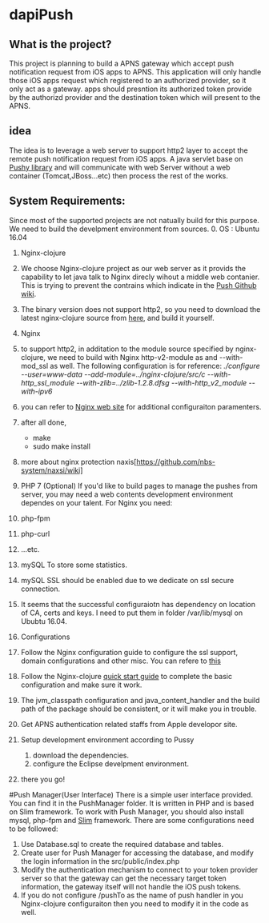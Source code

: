# dapiPush
## What is the project?
  This project is planning to build a APNS gateway which accept push notification request from iOS apps to APNS. This application will only handle those iOS apps request which registered to an authorized provider, so it only act as a gateway. apps should presntion its authorized token provide by the authorizd provider and the destination token which will present to the APNS.
## idea
The idea is to leverage a web server to support http2 layer to accept the remote push notification request from iOS apps. A java servlet base on [Pushy library](https://github.com/relayrides/pushy) and will communicate with web Server without a web container (Tomcat,JBoss...etc) then process the rest of the works.
## System Requirements:
Since most of the supported projects are not natually build for this purpose. We need to build the develpment environment from sources.
 0. OS : Ubuntu 16.04
 1. Nginx-clojure 
 
  1. We choose Nginx-clojure project as our web server as it provids the capability to let java talk to Nginx direcly wihout a middle web contanier. This is trying to prevent the contrains which indicate in the [Push Github wiki](https://github.com/relayrides/pushy/wiki/Using-Pushy-in-an-application-container). 
  2. The binary version does not support http2, so you need to download the latest nginx-clojure source from [here](https://github.com/nginx-clojure/nginx-clojure/releases), and build it yourself.
  
 2. Nginx
  1. to support http2, in additation to the module source specified by nginx-clojure, we need to build with Nginx http-v2-module as and --with-mod_ssl as well. The following configuration is for reference:
*./configure --user=www-data --add-module=../nginx-clojure/src/c --with-http_ssl_module --with-zlib=../zlib-1.2.8.dfsg --with-http_v2_module --with-ipv6*
  2. you can refer to [Nginx web site](http://nginx.org/en/docs/) for additional configuraiton paramenters.
  3. after all done,
      * make
      * sudo make install
  4. more about nginx protection
      naxis[https://github.com/nbs-system/naxsi/wiki]
 3. PHP 7 (Optional)
  If you'd like to build pages to manage the pushes from server, you may need a web contents development environment dependes on your talent. For Nginx you need:
  1. php-fpm
  2. php-curl
  3. ...etc.
 4. mySQL
    To store some statistics.
  1. mySQL SSL should be enabled due to we dedicate on ssl secure connection.
  2. It seems that the successful configuraiotn has dependency on location of CA, certs and keys. I need to put them in     folder /var/lib/mysql on Ububtu 16.04.
 5. Configurations
  1. Follow the Nginx configuration guide to configure the ssl support, domain configurations and other misc. You can refere to [this](https://www.digitalocean.com/community/tutorials/how-to-set-up-nginx-with-http-2-support-on-ubuntu-16-04)
  2. Follow the Nginx-clojure [quick start guide](http://nginx-clojure.github.io/quickstart.html) to complete the basic configuration and make sure it work.
  3. The jvm_classpath configuration and java_content_handler and the build path of the package should be consistent, or it will make you in trouble. 
 4. Get APNS authentication related staffs from Apple developor site.
 5. Setup development environment according to Pussy
    1. download the dependencies.
    2. configure the Eclipse develpment environment.
 6. there you go! 

#Push Manager(User Interface)
There is a simple user interface provided. You can find it in the PushManager folder. It is written in PHP and is based on Slim framework. To work with Push Manager, you should also install mysql, php-fpm and [Slim](https://www.slimframework.com/docs/tutorial/first-app.html) framework. There are some configurations need to be followed:
 1. Use Database.sql to create the required database and tables.
 2. Create user for Push Manager for accessing the database, and modify the login information in the src/public/index.php
 3. Modify the authentication mechanism to connect to your token provider server so that the gateway can get the necessary target token information, the gateway itself will not handle the iOS push tokens.
 4. If you do not configure /pushTo as the name of push handler in you Nginx-clojure configuraiton then you need to modify it in the code as well.
